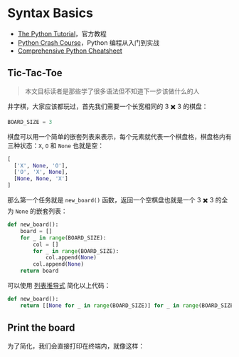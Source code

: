 # Syntax Basics

- [The Python Tutorial](https://docs.python.org/3/tutorial/index.html)，官方教程
- [Python Crash Course](https://book.douban.com/subject/36365320/)，Python 编程从入门到实战
- [Comprehensive Python Cheatsheet](https://gto76.github.io/python-cheatsheet/)

## Tic-Tac-Toe

> 本文目标读者是那些学了很多语法但不知道下一步该做什么的人

井字棋，大家应该都玩过，首先我们需要一个长宽相同的 3 ✖️ 3 的棋盘：

```py
BOARD_SIZE = 3
```

棋盘可以用一个简单的嵌套列表来表示，每个元素就代表一个棋盘格，棋盘格内有三种状态：`X`, `O` 和 `None` 也就是空：

```py
[
  ['X', None, 'O'],
  ['O', 'X', None],
  [None, None, 'X']
]
```

那么第一个任务就是 `new_board()` 函数，返回一个空棋盘也就是一个 3 ✖️ 3 的全为 `None` 的嵌套列表：

```py
def new_board():
    board = []
    for _ in range(BOARD_SIZE):
        col = []
        for _ in range(BOARD_SIZE):
            col.append(None)
        col.append(None)
    return board
```

可以使用 [列表推导式](https://docs.python.org/zh-cn/3/tutorial/datastructures.html#list-comprehensions) 简化以上代码：

```py
def new_board():
    return [[None for _ in range(BOARD_SIZE)] for _ in range(BOARD_SIZE)]
```

## Print the board

为了简化，我们会直接打印在终端内，就像这样：

```shell

```
